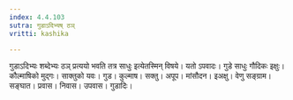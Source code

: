 ```yaml
---
index: 4.4.103
sutra: गुडाऽदिभ्यष् ठञ्
vritti: kashika

---
```

गुडाऽदिभ्यः शब्देभ्यः ठञ् प्रत्ययो भवति तत्र साधुः इत्येतस्मिन् विषये। यतो ऽपवादः। गुडे साधुः गौदिकः इक्षुः। कौल्माषिको मुद्गः। साक्तुको यवः। गुड। कुल्माष। सक्तु। अपूप। मांसौदन। इअक्षु। वेणु सङ्ग्राम। सङ्घात। प्रवास। निवास। उपवास। गुडादिः।